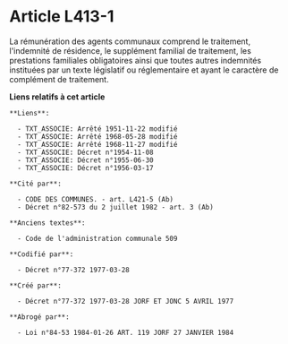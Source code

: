# Article L413-1

La rémunération des agents communaux    comprend le traitement, l'indemnité de résidence, le supplément familial de
traitement, les prestations familiales obligatoires ainsi que toutes autres indemnités instituées par un texte législatif ou
réglementaire et ayant le caractère de complément de traitement.

**Liens relatifs à cet article**

	**Liens**:

	  - TXT_ASSOCIE: Arrêté 1951-11-22 modifié
	  - TXT_ASSOCIE: Arrêté 1968-05-28 modifié
	  - TXT_ASSOCIE: Arrêté 1968-11-27 modifié
	  - TXT_ASSOCIE: Décret n°1954-11-08
	  - TXT_ASSOCIE: Décret n°1955-06-30
	  - TXT_ASSOCIE: Décret n°1956-03-17

	**Cité par**:

	  - CODE DES COMMUNES. - art. L421-5 (Ab)
	  - Décret n°82-573 du 2 juillet 1982 - art. 3 (Ab)

	**Anciens textes**:

	  - Code de l'administration communale 509

	**Codifié par**:

	  - Décret n°77-372 1977-03-28

	**Créé par**:

	  - Décret n°77-372 1977-03-28 JORF ET JONC 5 AVRIL 1977

	**Abrogé par**:

	  - Loi n°84-53 1984-01-26 ART. 119 JORF 27 JANVIER 1984

